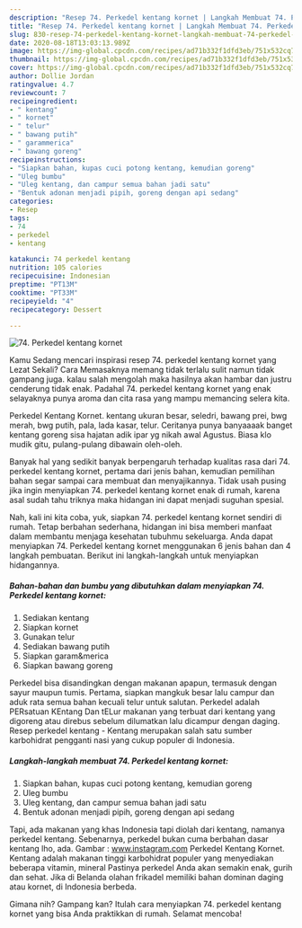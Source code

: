 ```yaml
---
description: "Resep 74. Perkedel kentang kornet | Langkah Membuat 74. Perkedel kentang kornet Yang Mudah Dan Praktis"
title: "Resep 74. Perkedel kentang kornet | Langkah Membuat 74. Perkedel kentang kornet Yang Mudah Dan Praktis"
slug: 830-resep-74-perkedel-kentang-kornet-langkah-membuat-74-perkedel-kentang-kornet-yang-mudah-dan-praktis
date: 2020-08-18T13:03:13.989Z
image: https://img-global.cpcdn.com/recipes/ad71b332f1dfd3eb/751x532cq70/74-perkedel-kentang-kornet-foto-resep-utama.jpg
thumbnail: https://img-global.cpcdn.com/recipes/ad71b332f1dfd3eb/751x532cq70/74-perkedel-kentang-kornet-foto-resep-utama.jpg
cover: https://img-global.cpcdn.com/recipes/ad71b332f1dfd3eb/751x532cq70/74-perkedel-kentang-kornet-foto-resep-utama.jpg
author: Dollie Jordan
ratingvalue: 4.7
reviewcount: 7
recipeingredient:
- " kentang"
- " kornet"
- " telur"
- " bawang putih"
- " garammerica"
- " bawang goreng"
recipeinstructions:
- "Siapkan bahan, kupas cuci potong kentang, kemudian goreng"
- "Uleg bumbu"
- "Uleg kentang, dan campur semua bahan jadi satu"
- "Bentuk adonan menjadi pipih, goreng dengan api sedang"
categories:
- Resep
tags:
- 74
- perkedel
- kentang

katakunci: 74 perkedel kentang 
nutrition: 105 calories
recipecuisine: Indonesian
preptime: "PT13M"
cooktime: "PT33M"
recipeyield: "4"
recipecategory: Dessert

---
```



![74. Perkedel kentang kornet](https://img-global.cpcdn.com/recipes/ad71b332f1dfd3eb/751x532cq70/74-perkedel-kentang-kornet-foto-resep-utama.jpg)

Kamu Sedang mencari inspirasi resep 74. perkedel kentang kornet yang Lezat Sekali? Cara Memasaknya memang tidak terlalu sulit namun tidak gampang juga. kalau salah mengolah maka hasilnya akan hambar dan justru cenderung tidak enak. Padahal 74. perkedel kentang kornet yang enak selayaknya punya aroma dan cita rasa yang mampu memancing selera kita.

Perkedel Kentang Kornet. kentang ukuran besar, seledri, bawang prei, bwg merah, bwg putih, pala, lada kasar, telur. Ceritanya punya banyaaaak banget kentang goreng sisa hajatan adik ipar yg nikah awal Agustus. Biasa klo mudik gitu, pulang-pulang dibawain oleh-oleh.

Banyak hal yang sedikit banyak berpengaruh terhadap kualitas rasa dari 74. perkedel kentang kornet, pertama dari jenis bahan, kemudian pemilihan bahan segar sampai cara membuat dan menyajikannya. Tidak usah pusing jika ingin menyiapkan 74. perkedel kentang kornet enak di rumah, karena asal sudah tahu triknya maka hidangan ini dapat menjadi suguhan spesial.


Nah, kali ini kita coba, yuk, siapkan 74. perkedel kentang kornet sendiri di rumah. Tetap berbahan sederhana, hidangan ini bisa memberi manfaat dalam membantu menjaga kesehatan tubuhmu sekeluarga. Anda dapat menyiapkan 74. Perkedel kentang kornet menggunakan 6 jenis bahan dan 4 langkah pembuatan. Berikut ini langkah-langkah untuk menyiapkan hidangannya.

<!--inarticleads1-->

##### Bahan-bahan dan bumbu yang dibutuhkan dalam menyiapkan 74. Perkedel kentang kornet:

1. Sediakan  kentang
1. Siapkan  kornet
1. Gunakan  telur
1. Sediakan  bawang putih
1. Siapkan  garam&amp;merica
1. Siapkan  bawang goreng


Perkedel bisa disandingkan dengan makanan apapun, termasuk dengan sayur maupun tumis. Pertama, siapkan mangkuk besar lalu campur dan aduk rata semua bahan kecuali telur untuk salutan. Perkedel adalah PERsatuan KEntang Dan tELur makanan yang terbuat dari kentang yang digoreng atau direbus sebelum dilumatkan lalu dicampur dengan daging. Resep perkedel kentang - Kentang merupakan salah satu sumber karbohidrat pengganti nasi yang cukup populer di Indonesia. 

<!--inarticleads2-->

##### Langkah-langkah membuat 74. Perkedel kentang kornet:

1. Siapkan bahan, kupas cuci potong kentang, kemudian goreng
1. Uleg bumbu
1. Uleg kentang, dan campur semua bahan jadi satu
1. Bentuk adonan menjadi pipih, goreng dengan api sedang


Tapi, ada makanan yang khas Indonesia tapi diolah dari kentang, namanya perkedel kentang. Sebenarnya, perkedel bukan cuma berbahan dasar kentang lho, ada. Gambar : www.instagram.com Perkedel Kentang Kornet. Kentang adalah makanan tinggi karbohidrat populer yang menyediakan beberapa vitamin, mineral Pastinya perkedel Anda akan semakin enak, gurih dan sehat. Jika di Belanda olahan frikadel memiliki bahan dominan daging atau kornet, di Indonesia berbeda. 

Gimana nih? Gampang kan? Itulah cara menyiapkan 74. perkedel kentang kornet yang bisa Anda praktikkan di rumah. Selamat mencoba!
